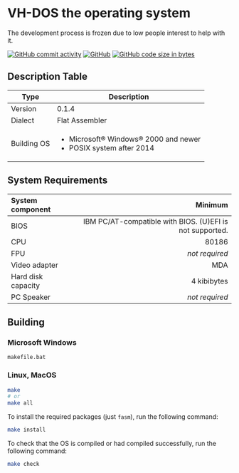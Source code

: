 # VH-DOS the operating system
The development process is frozen due to low people interest to help with it.

[![GitHub commit activity](https://img.shields.io/github/commit-activity/m/SashaVolohov/VH-DOS)](https://github.com/SashaVolohov/VH-DOS/commits/master)
[![GitHub](https://img.shields.io/github/license/SashaVolohov/VH-DOS)](#)
[![GitHub code size in bytes](https://img.shields.io/github/languages/code-size/SashaVolohov/VH-DOS)](#)

## Description Table
| Type | Description |
| ---- | ----------- |
| Version | 0.1.4 |
| Dialect | Flat Assembler |
| Building OS | <ul><li>Microsoft&reg; Windows&reg; 2000 and newer</li><li>POSIX system after 2014</li></ul> |

## System Requirements
| System component | Minimum |
| :--------------- | ------: |
| BIOS | IBM PC/AT-compatible with BIOS. (U)EFI is not supported. |
| CPU | 80186 |
| FPU | *not required* |
| Video adapter | MDA |
| Hard disk capacity | 4 kibibytes |
| PC Speaker | *not required* |

## Building
### Microsoft Windows
```
makefile.bat
```

### Linux, MacOS
```sh
make
# or
make all
```

To install the required packages (just `fasm`), run the following command:
```sh
make install
```

To check that the OS is compiled or had compiled successfully, run the following command:
```sh
make check
```
